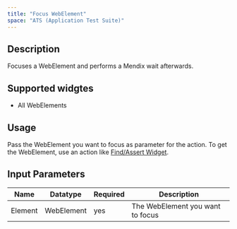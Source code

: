 ```yaml
---
title: "Focus WebElement"
space: "ATS (Application Test Suite)"
---
```

## Description

Focuses a WebElement and performs a Mendix wait afterwards.

## Supported widgtes

 + All WebElements

## Usage

Pass the WebElement you want to focus as parameter for the action. To get the WebElement, use an action like [Find/Assert Widget](../Generic/FindAssert+Widget).

## Input Parameters

Name | Datatype | Required | Description
---- | -------- | -------- | ---------------
Element | WebElement | yes | The WebElement you want to focus
